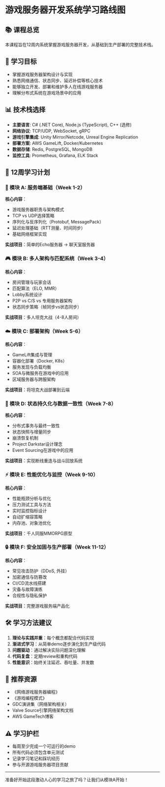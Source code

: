 # 游戏服务器开发系统学习路线图

## 📚 课程总览
本课程旨在12周内系统掌握游戏服务器开发，从基础到生产部署的完整技术栈。

## 🎯 学习目标
- 掌握游戏服务器架构设计与实现
- 熟悉网络通信、状态同步、延迟补偿等核心技术
- 能够独立开发、部署和维护多人在线游戏服务器
- 理解分布式系统在游戏场景中的应用

## 📊 技术栈选择
- **主要语言**: C# (.NET Core), Node.js (TypeScript), C++ (选修)
- **网络协议**: TCP/UDP, WebSocket, gRPC
- **游戏引擎集成**: Unity Mirror/Netcode, Unreal Engine Replication
- **部署方案**: AWS GameLift, Docker/Kubernetes
- **数据存储**: Redis, PostgreSQL, MongoDB
- **监控工具**: Prometheus, Grafana, ELK Stack

## 📅 12周学习计划

### 🚀 模块 A: 服务端基础（Week 1-2）
**核心内容**：
- 游戏服务器职责与架构模式
- TCP vs UDP选择策略
- 序列化与反序列化（Protobuf, MessagePack）
- 延迟处理基础（RTT测量、时间同步）
- 基础网络框架实现

**实战项目**：简单的Echo服务器 → 聊天室服务器

### 🎮 模块 B: 多人架构与匹配系统（Week 3-4）
**核心内容**：
- 房间管理与玩家会话
- 匹配算法（ELO, MMR）
- Lobby系统设计
- P2P vs C/S vs 专用服务器架构
- 状态同步策略（帧同步vs状态同步）

**实战项目**：多人坦克大战（4-8人房间）

### ☁️ 模块 C: 部署架构（Week 5-6）
**核心内容**：
- GameLift集成与管理
- 容器化部署（Docker, K8s）
- 服务发现与负载均衡
- SOA与微服务在游戏中的应用
- 区域服务器与跨服架构

**实战项目**：将坦克大战部署到云端

### 💾 模块 D: 状态持久化与数据一致性（Week 7-8）
**核心内容**：
- 分布式事务与最终一致性
- 状态快照与增量同步
- 崩溃恢复机制
- Project Darkstar设计理念
- Event Sourcing在游戏中的应用

**实战项目**：实现断线重连与战斗回放系统

### ⚡ 模块 E: 性能优化与监控（Week 9-10）
**核心内容**：
- 性能瓶颈分析与优化
- 压力测试工具与方法
- 实时监控指标设计
- 自动扩缩容策略
- 内存池、对象池优化

**实战项目**：千人同服MMORPG原型

### 🔒 模块 F: 安全加固与生产部署（Week 11-12）
**核心内容**：
- 常见攻击防护（DDoS, 外挂）
- 加密通信与防篡改
- CI/CD流水线搭建
- 灾备与故障演练
- 合规性与隐私保护

**实战项目**：完整游戏服务端产品化

## 🛠️ 学习方法建议
1. **理论与实践并重**：每个概念都配合代码实现
2. **渐进式学习**：从简单demo逐步演化到生产级代码
3. **问题驱动**：通过解决实际问题深化理解
4. **代码复盘**：定期review和重构代码
5. **性能意识**：始终关注延迟、吞吐量、并发数

## 📖 推荐资源
- 《网络游戏服务器编程》
- 《游戏编程模式》
- GDC演讲集（网络架构相关）
- Valve Source引擎网络架构文档
- AWS GameTech博客

## ⚠️ 学习护栏
- 每周至少完成一个可运行的demo
- 所有代码必须包含单元测试
- 记录学习笔记和踩坑经历
- 参与开源游戏服务器项目贡献

---
准备好开始这段激动人心的学习之旅了吗？让我们从模块A开始！